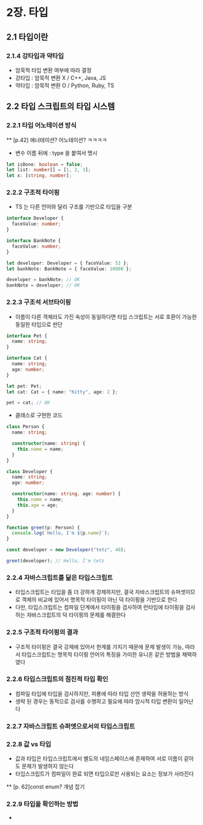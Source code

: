 # 2장. 타입

## 2.1 타입이란

### 2.1.4 강타입과 약타입

- 암묵적 타입 변환 여부에 따라 결정
- 강타입 : 암묵적 변환 X / C++, Java, JS
- 약타입 : 암묵적 변환 O / Python, Ruby, TS

## 2.2 타입 스크립트의 타입 시스템

### 2.2.1 타입 어노테이션 방식

\*\* [p.42] 애너테이션? 어노테이션? ㅋㅋㅋㅋ

- 변수 이름 뒤에 : type 을 붙여서 명시

```ts
let isDone: boolean = false;
let list: number[] = [1, 2, 3];
let x: [string, number];
```

### 2.2.2 구조적 타이핑

- TS 는 다른 언어와 달리 구조를 기반으로 타입을 구분

```ts
interface Developer {
  faceValue: number;
}

interface BankNote {
  faceValue: number;
}

let developer: Developer = { faceValue: 52 };
let bankNote: BankNote = { faceValue: 10000 };

developer = bankNote; // OK
bankNote = developer; // OK
```

### 2.2.3 구조석 서브타이핑

- 이름이 다른 객체라도 가진 속성이 동일하다면 타입 스크립트는 서로 호환이 가능한 동일한 타입으로 판단

```ts
interface Pet {
  name: string;
}

interface Cat {
  name: string;
  age: number;
}

let pet: Pet;
let cat: Cat = { name: "Kitty", age: 2 };

pet = cat; // OK
```

- 클래스로 구현한 코드

```ts
class Person {
  name: string;

  constructor(name: string) {
    this.name = name;
  }
}

class Developer {
  name: string;
  age: number;

  constructor(name: string, age: number) {
    this.name = name;
    this.age = age;
  }
}

function greet(p: Person) {
  console.log(`Hello, I'm ${p.name}`);
}

const developer = new Developer("tetz", 40);

greet(developer); // Hello, I'm tetz
```

### 2.2.4 자바스크립트를 닮은 타입스크립트

- 타입스크립트는 타입을 좀 더 강하게 강제하지만, 결국 자바스크립트의 슈퍼셋이므로 객체의 비교에 있어서 명목적 타이핑이 아닌 덕 타이핑을 기반으로 한다
- 다만, 타입스크립트는 컴파일 단계에서 타이핑을 검사하여 런타임에 타이핑을 검사하는 자바스크립트의 덕 타이핑의 문제를 해결한다

### 2.2.5 구조적 타이핑의 결과

- 구조적 타이핑은 결국 강제에 있어서 한계를 가지기 때문에 문제 발생이 가능, 따라서 타입스크립트는 명목적 타이핑 언어의 특징을 가미한 유니온 같은 방법을 채택하였다

### 2.2.6 타입스크립트의 점진적 타입 확인

- 컴파일 타입에 타입을 검사하지만, 피룡에 따라 타입 선언 생략을 허용하는 방식
- 생략 된 경우는 동적으로 검사를 수행하고 필요에 따라 암시적 타입 변환이 일어난다

### 2.2.7 자바스크립트 슈퍼엣으로서의 타입스크립트

### 2.2.8 값 vs 타입

- 값과 타입은 타입스크립트에서 별도의 네임스페이스에 존재하여 서로 이름이 같아도 문제가 발생하지 않는다
- 타입스크립트가 컴파일이 완료 되면 타입으로만 사용되는 요소는 정보가 사라진다

\*\* [p. 62]const enum? 개념 잡기

### 2.2.9 타입을 확인하는 방법

-
